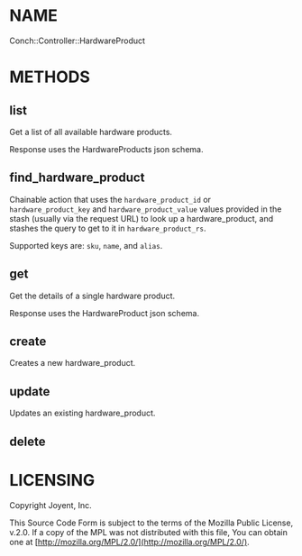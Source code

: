 # NAME

Conch::Controller::HardwareProduct

# METHODS

## list

Get a list of all available hardware products.

Response uses the HardwareProducts json schema.

## find\_hardware\_product

Chainable action that uses the `hardware_product_id` or `hardware_product_key` and
`hardware_product_value` values provided in the stash (usually via the request URL) to look up
a hardware\_product, and stashes the query to get to it in `hardware_product_rs`.

Supported keys are: `sku`, `name`, and `alias`.

## get

Get the details of a single hardware product.

Response uses the HardwareProduct json schema.

## create

Creates a new hardware\_product.

## update

Updates an existing hardware\_product.

## delete

# LICENSING

Copyright Joyent, Inc.

This Source Code Form is subject to the terms of the Mozilla Public License,
v.2.0. If a copy of the MPL was not distributed with this file, You can obtain
one at [http://mozilla.org/MPL/2.0/](http://mozilla.org/MPL/2.0/).
